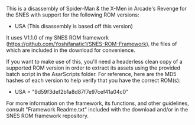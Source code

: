 
This is a disassembly of Spider-Man & the X-Men in Arcade's Revenge for the SNES with support for the following ROM versions:
- USA (This disassembly is based off this version)

It uses V1.1.0 of my SNES ROM framework (https://github.com/Yoshifanatic1/SNES-ROM-Framework), the files of which are included in the download for convenience.

If you want to make use of this, you'll need a headerless clean copy of a supported ROM version in order to extract its assets using the provided batch script in the AsarScripts folder. For reference, here are the MD5 hashes of each version to help verify that you have the correct ROM(s):

- USA = "9d59f3def2b1a8d87f7e97cef41a04c0"

For more information on the framework, its functions, and other guidelines, consult "Framework Readme.txt" included with the download and/or in the SNES ROM framework repository.
